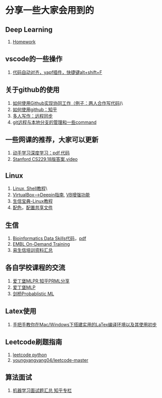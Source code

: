 # 分享一些大家会用到的
## Deep Learning
1. [Homework](dl/)
## vscode的一些操作
1. [代码自动对齐，yapf插件，快捷键alt+shift+F](https://blog.csdn.net/lemonbit/article/details/118077612)
## 关于github的使用
1. [如何使用Github实现协同工作（例子：两人合作写代码)](https://blog.csdn.net/Jenny_WJN/article/details/104209062?utm_medium=distribute.pc_relevant.none-task-blog-2%7Edefault%7EBlogCommendFromMachineLearnPai2%7Edefault-2.control&depth_1-utm_source=distribute.pc_relevant.none-task-blog-2%7Edefault%7EBlogCommendFromMachineLearnPai2%7Edefault-2.control)\
2. [如何使用github：知乎](https://www.zhihu.com/question/30119197/answer/1877067450)
3. [多人写作：远程同步](https://blog.csdn.net/qq_39584294/article/details/81393751?utm_medium=distribute.pc_relevant.none-task-blog-baidujs_baidulandingword-5&spm=1001.2101.3001.4242)
4. [git远程与本地分支的管理和一些command](https://blog.csdn.net/duxing_langzi/article/details/80295573?ops_request_misc=%257B%2522request%255Fid%2522%253A%2522162120622216780261991859%2522%252C%2522scm%2522%253A%252220140713.130102334..%2522%257D&request_id=162120622216780261991859&biz_id=0&utm_medium=distribute.pc_search_result.none-task-blog-2~all~sobaiduend~default-1-80295573.first_rank_v2_pc_rank_v29&utm_term=git+%E5%88%A0%E9%99%A4%E8%BF%9C%E7%A8%8B%E5%88%86%E6%94%AF%E5%91%BD%E4%BB%A4)

## 一些网课的推荐，大家可以更新
1. [动手学习深度学习：pdf,代码](http://zh.d2l.ai/)
2. [Stanford CS229](http://cs229.stanford.edu/syllabus.html),[18版答案](https://github.com/Kivy-CN/Stanford-CS-229-CN),[video](https://www.bilibili.com/video/BV16J411t71N?from=search&seid=12149886800661889550)
## Linux
1. [Linux, Shell教程](https://www.runoob.com/linux/linux-install.html)\
2. [VirtualBox-->Deepin指南](https://zhuanlan.zhihu.com/p/133094497),  [VB增强功能](https://zhuanlan.zhihu.com/p/80904653)
3. [生信宝典-Linux教程](http://www.ehbio.com/tutorial/%E7%94%9F%E4%BF%A1%E5%AE%9D%E5%85%B8-Linux%E6%95%99%E7%A8%8B.pdf)
4. [配色](https://blog.csdn.net/weixin_43734095/article/details/105035484?utm_medium=distribute.pc_relevant.none-task-blog-2%7Edefault%7EBlogCommendFromBaidu%7Edefault-5.control&depth_1-utm_source=distribute.pc_relevant.none-task-blog-2%7Edefault%7EBlogCommendFromBaidu%7Edefault-5.control)，[配置共享文件](https://blog.csdn.net/K12706/article/details/108859979?ops_request_misc=&request_id=&biz_id=102&utm_term=Deepin%E9%85%8D%E7%BD%AE%E5%85%B1%E4%BA%AB%E6%96%87%E4%BB%B6%E5%A4%B9&utm_medium=distribute.pc_search_result.none-task-blog-2~all~sobaiduweb~default-4-.first_rank_v2_pc_rank_v29&spm=1018.2226.3001.4187)
## 生信
1. [Bioinformatics Data Skills代码](https://github.com/vsbuffalo/bds-files)，[pdf](https://github.com/Ragnar1999/2021Summer/blob/main/Bioinformatics_Data_Skills_Reproducible_and_Robus_2580594_(z-lib.org).pdf)
2. [EMBL On-Demand Training](https://www.ebi.ac.uk/training/on-demand)
3. [易生信培训资料汇总](http://www.ehbio.com/Training/index.php/Home/Index/Articles.html)
## 各自学校课程的交流
1. [爱丁堡MLPR](https://mlpr.inf.ed.ac.uk/2020/),[知乎PRML分享](https://www.zhihu.com/column/c_67216774)
2. [爱丁堡MLP](https://www.learn.ed.ac.uk/webapps/blackboard/content/listContent.jsp?course_id=_86205_1&content_id=_5970402_1&mode=reset)
3. [剑桥Probablistic ML](https://www.cl.cam.ac.uk/teaching/2021/LE49/materials.html)

## Latex使用
1. [手把手教你在Mac/Windows下搭建实用的LaTex编译环境以及其使用初步](https://zhuanlan.zhihu.com/p/27211972)
## Leetcode刷题指南
1. [leetcode python](https://lei-d.gitbook.io/leetcode/)
2. [youngyangyang04/leetcode-master](https://github.com/youngyangyang04/leetcode-master/tree/master/problems)

## 算法面试
1. [机器学习面试题汇总 知乎专栏](https://www.zhihu.com/column/c_12961250)
